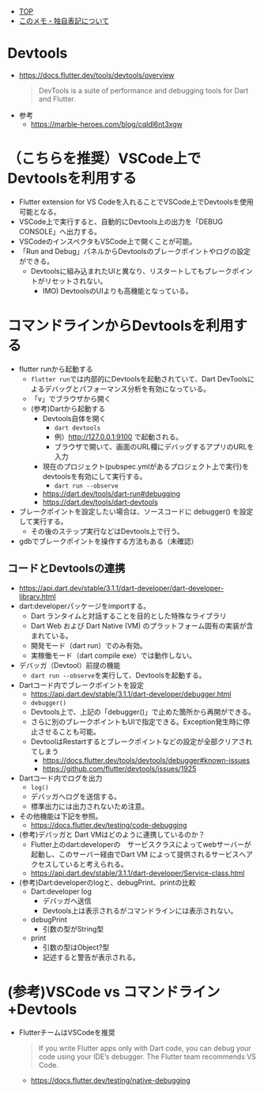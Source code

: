 - [TOP](./README.md)
- [このメモ・独自表記について](../README.md)


# Devtools
* https://docs.flutter.dev/tools/devtools/overview
    > DevTools is a suite of performance and debugging tools for Dart and Flutter.
* 参考
    * https://marble-heroes.com/blog/cqldl6nt3xgw
 

# （こちらを推奨）VSCode上でDevtoolsを利用する
* Flutter extension for VS Codeを入れることでVSCode上でDevtoolsを使用可能となる。
* VSCode上で実行すると、自動的にDevtools上の出力を「DEBUG CONSOLE」へ出力する。
* VSCodeのインスペクタもVSCode上で開くことが可能。
* 「Run and Debug」パネルからDevtoolsのブレークポイントやログの設定ができる。
    * Devtoolsに組み込まれたUIと異なり、リスタートしてもブレークポイントがリセットされない。
        * IMO) DevtoolsのUIよりも高機能となっている。


# コマンドラインからDevtoolsを利用する
* flutter runから起動する
    * `flutter run`では内部的にDevtoolsを起動されていて、Dart DevToolsによるデバッグとパフォーマンス分析を有効になっている。
    * 「v」でブラウザから開く
    * (参考)Dartから起動する
        * Devtools自体を開く
            * `dart devtools`
            * 例）http://127.0.0.1:9100 で起動される。
            * ブラウザで開いて、画面のURL欄にデバッグするアプリのURLを入力
        * 現在のプロジェクト(pubspec.ymlがあるプロジェクト上で実行)をdevtoolsを有効にして実行する。
            * `dart run --observe`
        * https://dart.dev/tools/dart-run#debugging
        * https://dart.dev/tools/dart-devtools
* ブレークポイントを設定したい場合は、ソースコードに debugger() を設定して実行する。
    * その後のステップ実行などはDevtools上で行う。
* gdbでブレークポイントを操作する方法もある（未確認）
## コードとDevtoolsの連携
* https://api.dart.dev/stable/3.1.1/dart-developer/dart-developer-library.html
* dart:developerパッケージをimportする。
    * Dart ランタイムと対話することを目的とした特殊なライブラリ
    * Dart Web および Dart Native (VM) のプラットフォーム固有の実装が含まれている。
    * 開発モード（dart run）でのみ有効。
    * 実稼働モード（dart compile exe）では動作しない。
* デバッガ（Devtool）前提の機能
    * `dart run --observe`を実行して、Devtoolsを起動する。
* Dartコード内でブレークポイントを設定
    * https://api.dart.dev/stable/3.1.1/dart-developer/debugger.html
    * `debugger() `
    * Devtools上で、上記の「debugger()」で止めた箇所から再開ができる。
    * さらに別のブレークポイントもUIで指定できる。Exception発生時に停止させることも可能。
    * DevtoolはRestartするとブレークポイントなどの設定が全部クリアされてしまう
        * https://docs.flutter.dev/tools/devtools/debugger#known-issues
        * https://github.com/flutter/devtools/issues/1925
* Dartコード内でログを出力
    * `log()`
    * デバッガへログを送信する。
    * 標準出力には出力されないため注意。
* その他機能は下記を参照。
    * https://docs.flutter.dev/testing/code-debugging
* (参考)デバッガと Dart VMはどのように連携しているのか？
    * Flutter上のdart:developerの　サービスクラスによってwebサーバーが起動し、このサーバー経由でDart VM によって提供されるサービスへアクセスしていると考えられる。
    * https://api.dart.dev/stable/3.1.1/dart-developer/Service-class.html
* (参考)Dart:developerのlogと、debugPrint、printの比較
    * Dart:developer log
        * デバッガへ送信
        * Devtools上は表示されるがコマンドラインには表示されない。
    * debugPrint
        * 引数の型がString型
    * print
        * 引数の型はObject?型
        * 記述すると警告が表示される。


# (参考)VSCode vs コマンドライン+Devtools
* FlutterチームはVSCodeを推奨
    > If you write Flutter apps only with Dart code, you can debug your code using your IDE’s debugger. The Flutter team recommends VS Code.
    * https://docs.flutter.dev/testing/native-debugging


